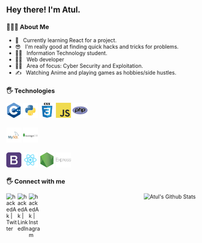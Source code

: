 <h2> Hey there! I'm Atul.</h2>
<h3> 👨🏻‍💻 About Me </h3>

- 🔭 &nbsp; Currently learning React for a project.         
- 😎 &nbsp; I'm really good at finding quick hacks and tricks for problems.
- 👨‍🎓 &nbsp; Information Technology student.
- 👨‍🔧 &nbsp; Web developer
- 🐱‍👤 &nbsp; Area of focus: Cyber Security and Exploitation.
- ✍️ &nbsp; Watching Anime and playing games as hobbies/side hustles.


<h3> 🖐 Technologies </h3>
<code><img height="40" src="https://raw.githubusercontent.com/github/explore/80688e429a7d4ef2fca1e82350fe8e3517d3494d/topics/cpp/cpp.png"></code> 
<code><img height="40" src="https://raw.githubusercontent.com/github/explore/80688e429a7d4ef2fca1e82350fe8e3517d3494d/topics/python/python.png"></code>
<code><img height="40" src="https://raw.githubusercontent.com/github/explore/80688e429a7d4ef2fca1e82350fe8e3517d3494d/topics/css/css.png"></code>
<code><img height="40" src="https://raw.githubusercontent.com/github/explore/80688e429a7d4ef2fca1e82350fe8e3517d3494d/topics/javascript/javascript.png"></code>
<code><img height="40" src="https://raw.githubusercontent.com/github/explore/80688e429a7d4ef2fca1e82350fe8e3517d3494d/topics/php/php.png"></code>
<h3></h3>
<code><img height="40" src="https://raw.githubusercontent.com/github/explore/80688e429a7d4ef2fca1e82350fe8e3517d3494d/topics/mysql/mysql.png"></code>
<code><img height="40" src="https://raw.githubusercontent.com/github/explore/80688e429a7d4ef2fca1e82350fe8e3517d3494d/topics/mongodb/mongodb.png"></code>
<h3></h3>
<code><img height="40" src="https://raw.githubusercontent.com/github/explore/80688e429a7d4ef2fca1e82350fe8e3517d3494d/topics/bootstrap/bootstrap.png"></code>
<code><img height="40" src="https://raw.githubusercontent.com/github/explore/80688e429a7d4ef2fca1e82350fe8e3517d3494d/topics/react/react.png"></code>
<code><img height="40" src="https://raw.githubusercontent.com/github/explore/80688e429a7d4ef2fca1e82350fe8e3517d3494d/topics/nodejs/nodejs.png"></code>
<code><img height="40" src="https://raw.githubusercontent.com/github/explore/80688e429a7d4ef2fca1e82350fe8e3517d3494d/topics/express/express.png"></code>
<br />

<h3>🖐 Connect with me</h3>

<img align="right" src="https://github-readme-stats.vercel.app/api?username=hackedak&include_all_commits=true&count_private=true&show_icons=true&line_height=20&title_color=fffdd0&icon_color=fffdd0&text_color=fffdd0&bg_color=0,000000,260701" alt="Atul's Github Stats">


[<img align="left" alt="hackedAk | Twitter" width="30px" src="https://cdn.jsdelivr.net/npm/simple-icons@v3/icons/twitter.svg" target=_blank />][twitter]
[<img align="left" alt="hackedAk | LinkedIn" width="30px" src="https://cdn.jsdelivr.net/npm/simple-icons@v3/icons/linkedin.svg" target=_blank />][linkedin]

[<img align="left" alt="hackedAk | Instagram" width="30px" src="https://cdn.jsdelivr.net/npm/simple-icons@v3/icons/instagram.svg" target=_blank />][instagram]





[discord]: (Darkside#3705)
[twitter]: https://twitter.com/AtulKrishnan12
[instagram]: https://www.instagram.com/s_atul_k/
[linkedin]: https://www.linkedin.com/in/atul-krishnan-06b930161/